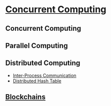 # [Concurrent Computing](Concurrent%20Computing.md)
## Concurrent Computing

## Parallel Computing

## Distributed Computing
- [Inter-Process Communication](Distributed/IPC/README.md)
- [Distributed Hash Table](Distributed/Distributed%20Hash%20Table.md)

## [Blockchains](Blockchains/README.md)
